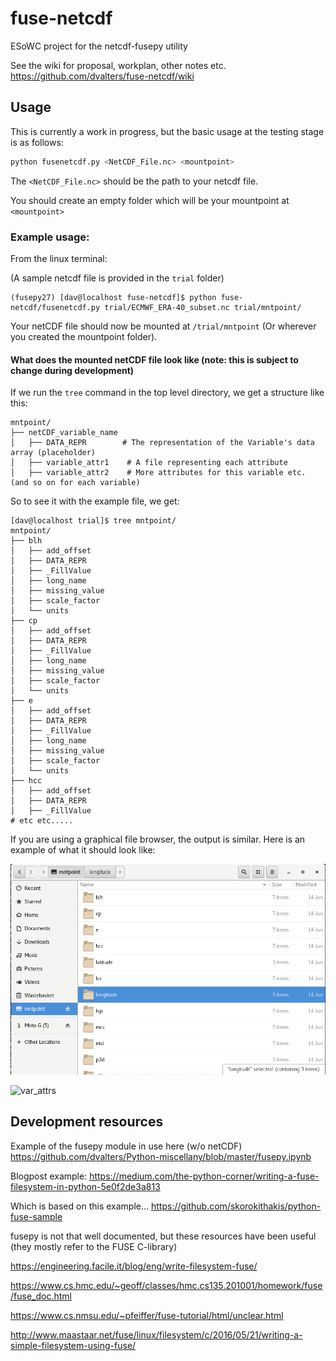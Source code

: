 # fuse-netcdf
ESoWC project for the netcdf-fusepy utility

See the wiki for proposal, workplan, other notes etc. https://github.com/dvalters/fuse-netcdf/wiki


## Usage

This is currently a work in progress, but the basic usage at the testing stage is as follows:

```bash
python fusenetcdf.py <NetCDF_File.nc> <mountpoint>
```

The `<NetCDF_File.nc>` should be the path to your netcdf file. 

You should create an empty folder which will be your mountpoint at `<mountpoint>`

### Example usage:

From the linux terminal:

(A sample netcdf file is provided in the `trial` folder)

```
(fusepy27) [dav@localhost fuse-netcdf]$ python fuse-netcdf/fusenetcdf.py trial/ECMWF_ERA-40_subset.nc trial/mntpoint/
```

Your netCDF file should now be mounted at `/trial/mntpoint` (Or wherever you created the mountpoint folder).

#### What does the mounted netCDF file look like (note: this is subject to change during development)

If we run the `tree` command in the top level directory, we get a structure like this:

```
mntpoint/
├── netCDF_variable_name
│   ├── DATA_REPR        # The representation of the Variable's data array (placeholder)
│   ├── variable_attr1    # A file representing each attribute
│   ├── variable_attr2    # More attributes for this variable etc.
(and so on for each variable)
```

So to see it with the example file, we get:

```
[dav@localhost trial]$ tree mntpoint/
mntpoint/
├── blh
│   ├── add_offset
│   ├── DATA_REPR
│   ├── _FillValue
│   ├── long_name
│   ├── missing_value
│   ├── scale_factor
│   └── units
├── cp
│   ├── add_offset
│   ├── DATA_REPR
│   ├── _FillValue
│   ├── long_name
│   ├── missing_value
│   ├── scale_factor
│   └── units
├── e
│   ├── add_offset
│   ├── DATA_REPR
│   ├── _FillValue
│   ├── long_name
│   ├── missing_value
│   ├── scale_factor
│   └── units
├── hcc
│   ├── add_offset
│   ├── DATA_REPR
│   ├── _FillValue
# etc etc.....
```

If you are using a graphical file browser, the output is similar. Here is an example of what it should look like:

![variable dirs](docs/variable_dirs.png)

![var_attrs](docs/variable_attrs.png)


## Development resources

Example of the fusepy module in use here (w/o netCDF)  https://github.com/dvalters/Python-miscellany/blob/master/fusepy.ipynb

Blogpost example: https://medium.com/the-python-corner/writing-a-fuse-filesystem-in-python-5e0f2de3a813

Which is based on this example... https://github.com/skorokithakis/python-fuse-sample

fusepy is not that well documented, but these resources have been useful (they mostly refer to the FUSE C-library)

https://engineering.facile.it/blog/eng/write-filesystem-fuse/

https://www.cs.hmc.edu/~geoff/classes/hmc.cs135.201001/homework/fuse/fuse_doc.html

https://www.cs.nmsu.edu/~pfeiffer/fuse-tutorial/html/unclear.html

http://www.maastaar.net/fuse/linux/filesystem/c/2016/05/21/writing-a-simple-filesystem-using-fuse/

